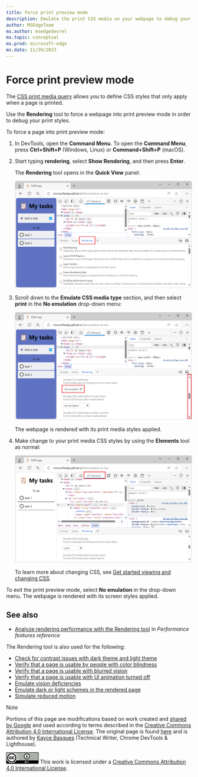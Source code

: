 ```yaml
---
title: Force print preview mode
description: Emulate the print CSS media on your webpage to debug your print styles
author: MSEdgeTeam
ms.author: msedgedevrel
ms.topic: conceptual
ms.prod: microsoft-edge
ms.date: 11/29/2023
---
```

<!-- Copyright Kayce Basques

   Licensed under the Apache License, Version 2.0 (the "License");
   you may not use this file except in compliance with the License.
   You may obtain a copy of the License at

       https://www.apache.org/licenses/LICENSE-2.0

   Unless required by applicable law or agreed to in writing, software
   distributed under the License is distributed on an "AS IS" BASIS,
   WITHOUT WARRANTIES OR CONDITIONS OF ANY KIND, either express or implied.
   See the License for the specific language governing permissions and
   limitations under the License.  -->
# Force print preview mode

The [CSS print media query](https://developer.mozilla.org/docs/Web/CSS/Media_Queries/Using_media_queries) allows you to define CSS styles that only apply when a page is printed.

Use the **Rendering** tool to force a webpage into print preview mode in order to debug your print styles.

To force a page into print preview mode:

1. In DevTools, open the **Command Menu**. To open the **Command Menu**, press **Ctrl+Shift+P** (Windows, Linux) or **Command+Shift+P** (macOS).

1. Start typing **rendering**, select **Show Rendering**, and then press **Enter**.

   The **Rendering** tool opens in the **Quick View** panel:
   
   ![The Rendering tool, in the Quick View panel](./print-preview-images/rendering-tool.png)

1. Scroll down to the **Emulate CSS media type** section, and then select **print** in the **No emulation** drop-down menu:

   ![The Emulate CSS media type section in the Rendering tool](./print-preview-images/print-preview-css-media-type.png)

   The webpage is rendered with its print media styles applied.

1. Make change to your print media CSS styles by using the **Elements** tool as normal:

   ![The Elements tool, inspecting an element in the page that's rendered with its print styles](./print-preview-images/change-print-styles.png)

   To learn more about changing CSS, see [Get started viewing and changing CSS](index.md).

To exit the print preview mode, select **No emulation** in the drop-down menu. The webpage is rendered with its screen styles applied.


<!-- ====================================================================== -->
## See also

* [Analyze rendering performance with the Rendering tool](../evaluate-performance/reference.md#analyze-rendering-performance-with-the-rendering-tool) in _Performance features reference_

The Rendering tool is also used for the following:

* [Check for contrast issues with dark theme and light theme](../accessibility/test-dark-mode.md)
* [Verify that a page is usable by people with color blindness](../accessibility/test-color-blindness.md)
* [Verify that a page is usable with blurred vision](../accessibility/test-blurred-vision.md)
* [Verify that a page is usable with UI animation turned off](../accessibility/test-reduced-ui-motion.md)
* [Emulate vision deficiencies](../accessibility/emulate-vision-deficiencies.md)
* [Emulate dark or light schemes in the rendered page](../accessibility/preferred-color-scheme-simulation.md)
* [Simulate reduced motion](../accessibility/reduced-motion-simulation.md)


<!-- ====================================================================== -->
> [!NOTE]
> Portions of this page are modifications based on work created and [shared by Google](https://developers.google.com/terms/site-policies) and used according to terms described in the [Creative Commons Attribution 4.0 International License](https://creativecommons.org/licenses/by/4.0).
> The original page is found [here](https://developer.chrome.com/docs/devtools/rendering/emulate-css/) and is authored by [Kayce Basques](https://developers.google.com/web/resources/contributors#kayce-basques) (Technical Writer, Chrome DevTools \& Lighthouse).

[![Creative Commons License](../../media/cc-logo/88x31.png)](https://creativecommons.org/licenses/by/4.0)
This work is licensed under a [Creative Commons Attribution 4.0 International License](https://creativecommons.org/licenses/by/4.0).
